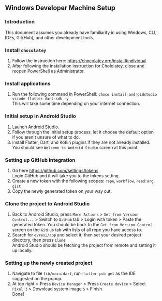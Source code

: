 ## Windows Developer Machine Setup

### Introduction
This document assumes you already have familiarity in using Windows, CLI, IDEs, Git(Hub), and other development tools.

### Install `chocolatey`
1. Follow the instruction here: https://chocolatey.org/install#individual
2. After following the installation instruction for Chololatey, close and reopen PowerShell as Administrator.

### Install applications
1. Run the following command in PowerShell: `choco install androidstudio vscode flutter dart-sdk -y`\
This will take some time depending on your internet connection.

### Initial setup in Android Studio
1. Launch Android Studio.
2. Follow through the initial setup process, let it choose the default option if you aren't unsure of what to do.
3. Install Flutter, Dart, and Kotlin plugins if they are not already installed.\
You should see `Welcome to Android Studio` screen at this point.

### Setting up GitHub integration
1. Go here https://github.com/settings/tokens \
Login GitHub and it will take you to the tokens setting.
2. Create a new token with the following scopes: `repo`, `workflow`, `read:org`, `gist`
3. Copy the newly generated token on your way out.

### Clone the project to Android Studio
1. Back to Android Studio, press `More Actions` > `Get from Version Control...` > Switch to `GitHub` tab > Login with token > Paste the generated token. 
You should be back to the `Get from Version Control` screen on the `GitHub` tab with lists of all repo you have access to.
2. Search for `evresi/app` and select it, then set your desired project directory, then press `Clone` \
Android Studio should be fetching the project from remote and setting it up locally.

### Setting up the newly created project
1. Navigate to file `lib/main.dart`, run `flutter pub get` as the IDE suggested on the popup.
2. At top right > Press `Device Manager` > Press `Create device` > Select `Pixel 3` > Download system image `S` > Finish \
Done!
